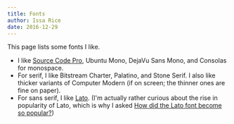 ```yaml
---
title: Fonts
author: Issa Rice
date: 2016-12-29
---
```


This page lists some fonts I like.

- I like [Source Code Pro](https://github.com/adobe-fonts/source-code-pro),
  Ubuntu Mono, DejaVu Sans Mono, and
  Consolas for monospace.
- For serif, I like Bitstream Charter, Palatino, and Stone Serif.
I also like thicker variants of Computer Modern (if on screen; the thinner ones are fine on paper).
- For sans serif, I like [Lato](http://www.latofonts.com/lato-free-fonts/).
(I'm actually rather curious about the rise in popularity of Lato, which is why I asked [How did the Lato font become so popular?](https://www.quora.com/How-did-the-Lato-font-become-so-popular))

